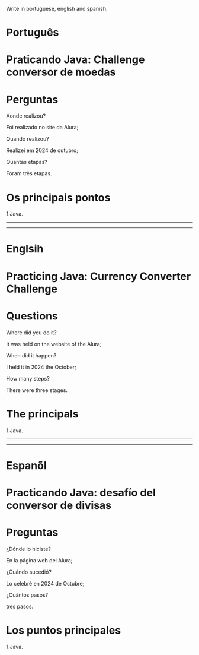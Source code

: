 Write in portuguese, english and spanish.

# Português

# Praticando Java: Challenge conversor de moedas

# Perguntas

Aonde realizou?

Foi realizado no site da Alura;

Quando realizou?

Realizei em 2024 de outubro;

Quantas etapas?

Foram três etapas.

# Os principais pontos

1.Java.
   
--------------------------------------------------------------------------------------------------------------------------------

-------------------------------------------------------------------------------------------------------------------------------

# Englsih 


# Practicing Java: Currency Converter Challenge

# Questions

Where did you do it?

It was held on the website of the Alura;

When did it happen?

I held it in 2024 the October;

How many steps?

There were three stages.

# The principals

1.Java.


--------------------------------------------------------------------------------------------------------------------------------

-------------------------------------------------------------------------------------------------------------------------------
# Espanõl

# Practicando Java: desafío del conversor de divisas

# Preguntas

¿Dónde lo hiciste?

En la página web del Alura;

¿Cuándo sucedió?

Lo celebré en 2024 de Octubre;

¿Cuántos pasos?

tres pasos.

# Los puntos principales

1.Java.



